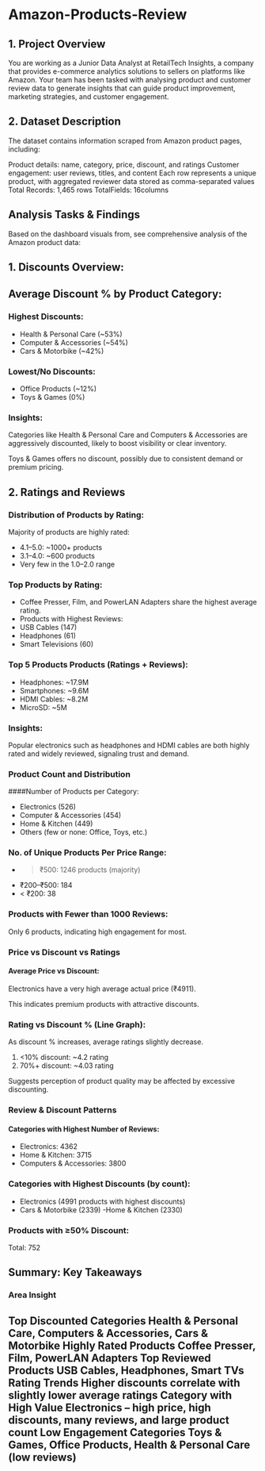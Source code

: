 # Amazon-Products-Review

## 1. Project Overview
You are working as a Junior Data Analyst at RetailTech Insights, a company that provides e-commerce analytics solutions to sellers on platforms like Amazon. Your team has been tasked with analysing product and customer review data to generate insights that can guide product improvement, marketing strategies, and customer engagement.

## 2. Dataset Description
The dataset contains information scraped from Amazon product pages, including:

Product details: name, category, price, discount, and ratings
Customer engagement: user reviews, titles, and content
Each row represents a unique product, with aggregated reviewer data stored as comma-separated values Total Records: 1,465 rows TotalFields: 16columns

## Analysis Tasks & Findings

Based on the dashboard visuals from, see comprehensive analysis of the Amazon product data:

## 1.  Discounts Overview:
## Average Discount % by Product Category:

### Highest Discounts:
- Health & Personal Care (~53%)
- Computer & Accessories (~54%)
- Cars & Motorbike (~42%)


### Lowest/No Discounts:
- Office Products (~12%)
- Toys & Games (0%)
### Insights:

Categories like Health & Personal Care and Computers & Accessories are aggressively discounted, likely to boost visibility or clear inventory.

Toys & Games offers no discount, possibly due to consistent demand or premium pricing.

## 2. Ratings and Reviews

### Distribution of Products by Rating:

Majority of products are highly rated:
- 4.1–5.0: ~1000+ products
- 3.1–4.0: ~600 products
- Very few in the 1.0–2.0 range

### Top Products by Rating:
- Coffee Presser, Film, and PowerLAN Adapters share the highest average rating.
- Products with Highest Reviews:
- USB Cables (147)
- Headphones (61)
- Smart Televisions (60)

### Top 5 Products Products (Ratings + Reviews):
- Headphones: ~17.9M
- Smartphones: ~9.6M
- HDMI Cables: ~8.2M
- MicroSD: ~5M

### Insights:
Popular electronics such as headphones and HDMI cables are both highly rated and widely reviewed, signaling trust and demand.

### Product Count and Distribution

####Number of Products per Category:
- Electronics (526)
- Computer & Accessories (454)
- Home & Kitchen (449)
- Others (few or none: Office, Toys, etc.)

### No. of Unique Products Per Price Range:

- > ₹500: 1246 products (majority)
- ₹200–₹500: 184
- < ₹200: 38

### Products with Fewer than 1000 Reviews:
Only 6 products, indicating high engagement for most.

### Price vs Discount vs Ratings

#### Average Price vs Discount:
Electronics have a very high average actual price (₹4911).

This indicates premium products with attractive discounts.

### Rating vs Discount % (Line Graph):
As discount % increases, average ratings slightly decrease.

1. <10% discount: ~4.2 rating
2. 70%+ discount: ~4.03 rating

Suggests perception of product quality may be affected by excessive discounting.

### Review & Discount Patterns
#### Categories with Highest Number of Reviews:

- Electronics: 4362
-  Home & Kitchen: 3715
- Computers & Accessories: 3800

### Categories with Highest Discounts (by count):

- Electronics (4991 products with highest discounts)
- Cars & Motorbike (2339)
-Home & Kitchen (2330)

### Products with ≥50% Discount:
Total: 752

## Summary: Key Takeaways
### Area	Insight
Top Discounted Categories	Health & Personal Care, Computers & Accessories, Cars & Motorbike
Highly Rated Products	Coffee Presser, Film, PowerLAN Adapters
Top Reviewed Products	USB Cables, Headphones, Smart TVs
Rating Trends	Higher discounts correlate with slightly lower average ratings
Category with High Value	Electronics – high price, high discounts, many reviews, and large product count
Low Engagement Categories	Toys & Games, Office Products, Health & Personal Care (low reviews)
-  
